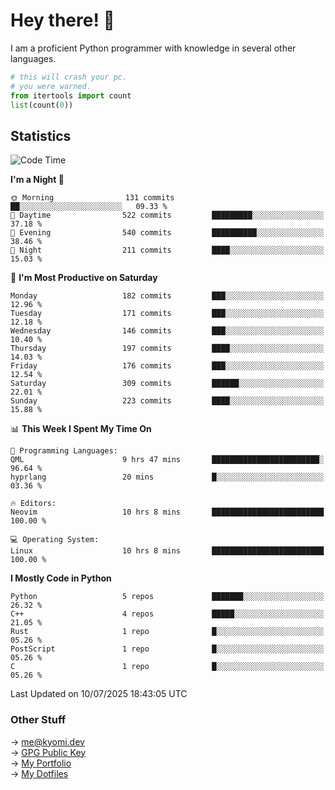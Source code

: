 # Hey there! 👋

I am a proficient Python programmer with knowledge in several other languages.

```py
# this will crash your pc.
# you were warned.
from itertools import count
list(count(0))
```

## Statistics
<!--START_SECTION:waka-->
![Code Time](http://img.shields.io/badge/Code%20Time-1%2C838%20hrs%2033%20mins-blue)

**I'm a Night 🦉** 

```text
🌞 Morning                131 commits         ██░░░░░░░░░░░░░░░░░░░░░░░   09.33 % 
🌆 Daytime                522 commits         █████████░░░░░░░░░░░░░░░░   37.18 % 
🌃 Evening                540 commits         ██████████░░░░░░░░░░░░░░░   38.46 % 
🌙 Night                  211 commits         ████░░░░░░░░░░░░░░░░░░░░░   15.03 % 
```
📅 **I'm Most Productive on Saturday** 

```text
Monday                   182 commits         ███░░░░░░░░░░░░░░░░░░░░░░   12.96 % 
Tuesday                  171 commits         ███░░░░░░░░░░░░░░░░░░░░░░   12.18 % 
Wednesday                146 commits         ███░░░░░░░░░░░░░░░░░░░░░░   10.40 % 
Thursday                 197 commits         ████░░░░░░░░░░░░░░░░░░░░░   14.03 % 
Friday                   176 commits         ███░░░░░░░░░░░░░░░░░░░░░░   12.54 % 
Saturday                 309 commits         ██████░░░░░░░░░░░░░░░░░░░   22.01 % 
Sunday                   223 commits         ████░░░░░░░░░░░░░░░░░░░░░   15.88 % 
```


📊 **This Week I Spent My Time On** 

```text
💬 Programming Languages: 
QML                      9 hrs 47 mins       ████████████████████████░   96.64 % 
hyprlang                 20 mins             █░░░░░░░░░░░░░░░░░░░░░░░░   03.36 % 

🔥 Editors: 
Neovim                   10 hrs 8 mins       █████████████████████████   100.00 % 

💻 Operating System: 
Linux                    10 hrs 8 mins       █████████████████████████   100.00 % 
```

**I Mostly Code in Python** 

```text
Python                   5 repos             ███████░░░░░░░░░░░░░░░░░░   26.32 % 
C++                      4 repos             █████░░░░░░░░░░░░░░░░░░░░   21.05 % 
Rust                     1 repo              █░░░░░░░░░░░░░░░░░░░░░░░░   05.26 % 
PostScript               1 repo              █░░░░░░░░░░░░░░░░░░░░░░░░   05.26 % 
C                        1 repo              █░░░░░░░░░░░░░░░░░░░░░░░░   05.26 % 
```




 Last Updated on 10/07/2025 18:43:05 UTC
<!--END_SECTION:waka-->

### Other Stuff

→ [me@kyomi.dev](mailto:me@kyomi.dev)\
→ [GPG Public Key](https://github.com/bitterteriyaki.gpg)\
→ [My Portfolio](https://kyomi.dev)\
→ [My Dotfiles](https://github.com/bitterteriyaki/dotfiles)
